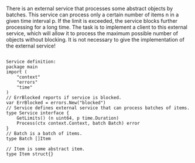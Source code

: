 There is an external service that processes some abstract objects by batches. This service can process only a certain number of items n in a given time interval p. If the limit is exceeded, the service blocks further processing for a long time.
The task is to implement a client to this external service, which will allow it to process the maximum possible number of objects without blocking. It is not necessary to give the implementation of the external service!

````

Service definition:
package main
import (
	"context"
	"errors"
	"time"
)
// ErrBlocked reports if service is blocked.
var ErrBlocked = errors.New("blocked")
// Service defines external service that can process batches of items.
type Service interface {
	GetLimits() (n uint64, p time.Duration)
	Process(ctx context.Context, batch Batch) error
}
// Batch is a batch of items.
type Batch []Item

// Item is some abstract item.
type Item struct{}

````
